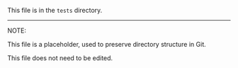 This file is in the `tests` directory.

---
NOTE: 

This file is a placeholder, used to preserve directory structure in Git.

This file does not need to be edited.